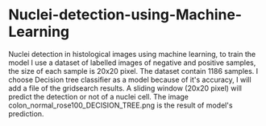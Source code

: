 # Nuclei-detection-using-Machine-Learning

Nuclei detection in histological images using machine learning, to train the model I use a dataset of labelled images of 
negative and positive samples, the size of each sample is 20x20 pixel.
The dataset contain 1186 samples.
I choose Decision tree classifier as a model because of it's accuracy, I will add a file of the gridsearch results.
A sliding window (20x20 pixel) will predict the detection or not of a nuclei cell.
The image colon_normal_rose100_DECISION_TREE.png is the result of model's prediction.
